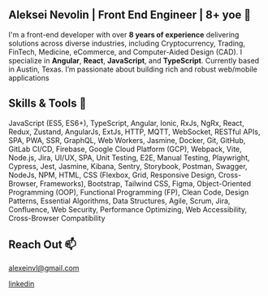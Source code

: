 ## Aleksei Nevolin | Front End Engineer | 8+ yoe 👋

I'm a front-end developer with over **8 years of experience** delivering solutions across diverse industries, including Cryptocurrency, Trading, FinTech, Medicine, eCommerce, and Computer-Aided Design (CAD). I specialize in **Angular**, **React**, **JavaScript**, and **TypeScript**. Currently based in Austin, Texas. I’m passionate about building rich and robust web/mobile applications

## Skills & Tools 🔧

JavaScript (ES5, ES6+), TypeScript, Angular, Ionic, RxJs, NgRx, React, Redux, Zustand, AngularJs, ExtJs, HTTP, MQTT, WebSocket, RESTful APIs, SPA, PWA, SSR, GraphQL, Web Workers, Jasmine, Docker, Git, GitHub, GitLab CI/CD, Firebase, Google Cloud Platform (GCP), Webpack, Vite, Node.js, Jira, UI/UX, SPA, Unit Testing, E2E, Manual Testing, Playwright, Cypress, Jest, Jasmine, Kibana, Sentry, Storybook, Postman, Swagger, NodeJs, NPM, HTML, CSS (Flexbox, Grid, Responsive Design, Cross-Browser, Frameworks), Bootstrap, Tailwind CSS, Figma, Object-Oriented Programming (OOP), Functional Programming (FP), Clean Code, Design Patterns, Essential Algorithms, Data Structures, Agile, Scrum, Jira, Confluence, Web Security, Performance Optimizing, Web Accessibility, Cross-Browser Compatibility

## Reach Out 📫

<alexeinvl@gmail.com>

[linkedin](https://www.linkedin.com/in/aleksei-nevolin/)

<!--
**a1leks/a1leks** is a ✨ _special_ ✨ repository because its `README.md` (this file) appears on your GitHub profile.

Here are some ideas to get you started:

- 🔭 I’m currently working on ...
- 🌱 I’m currently learning ...
- 👯 I’m looking to collaborate on ...
- 🤔 I’m looking for help with ...
- 💬 Ask me about ...
- 📫 How to reach me: ...
- 😄 Pronouns: ...
- ⚡ Fun fact: ...
-->
